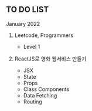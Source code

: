 ## TO DO LIST

January 2022

1. Leetcode, Programmers
    - Level 1

2. ReactJS로 영화 웹서비스 만들기
    - JSX
    - State
    - Props
    - Class Components
    - Data Fetching
    - Routing
